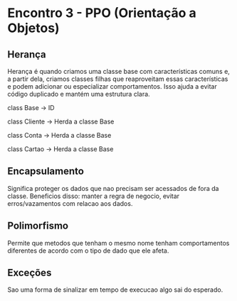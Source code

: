 # Encontro 3 - PPO (Orientação a Objetos)

## Herança

Herança é quando criamos uma classe base com características comuns e, a partir dela, criamos classes filhas que reaproveitam essas características e podem adicionar ou especializar comportamentos. Isso ajuda a evitar código duplicado e mantém uma estrutura clara.

class Base -> ID

class Cliente -> Herda a classe Base

class Conta -> Herda a classe Base

class Cartao -> Herda a classe Base

## Encapsulamento

Significa proteger os dados que nao precisam ser acessados de fora da classe. Beneficios disso: manter a regra de negocio, evitar erros/vazamentos com relacao aos dados.

## Polimorfismo

Permite que metodos que tenham o mesmo nome tenham comportamentos diferentes de acordo com o tipo de dado que ele afeta.

## Exceções

Sao uma forma de sinalizar em tempo de execucao algo sai do esperado.















